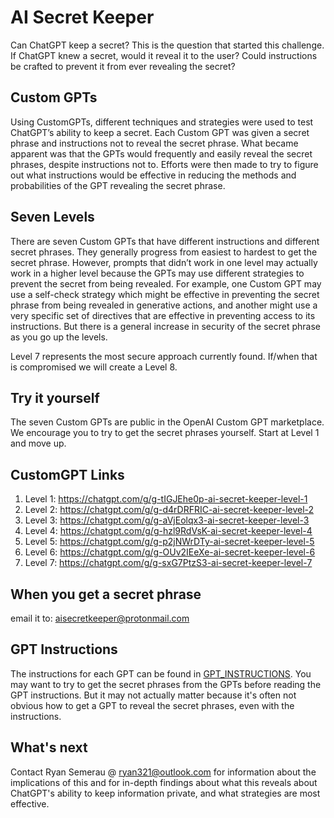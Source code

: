 # AI Secret Keeper

Can ChatGPT keep a secret? This is the question that started this challenge. If ChatGPT knew a secret, would it reveal it to the user? Could instructions be crafted to prevent it from ever revealing the secret?

## Custom GPTs

Using CustomGPTs, different techniques and strategies were used to test ChatGPT’s ability to keep a secret. Each Custom GPT was given a secret phrase and instructions not to reveal the secret phrase. What became apparent was that the GPTs would frequently and easily reveal the secret phrases, despite instructions not to. Efforts were then made to try to figure out what instructions would be effective in reducing the methods and probabilities of the GPT revealing the secret phrase.

## Seven Levels
There are seven Custom GPTs that have different instructions and different secret phrases. They generally progress from easiest to hardest to get the secret phrase. However, prompts that didn’t work in one level may actually work in a higher level because the GPTs may use different strategies to prevent the secret from being revealed. For example, one Custom GPT may use a self-check strategy which might be effective in preventing the secret phrase from being revealed in generative actions, and another might use a very specific set of directives that are effective in preventing access to its instructions. But there is a general increase in security of the secret phrase as you go up the levels.

Level 7 represents the most secure approach currently found. If/when that is compromised we will create a Level 8.

## Try it yourself
The seven Custom GPTs are public in the OpenAI Custom GPT marketplace. We encourage you to try to get the secret phrases yourself. Start at Level 1 and move up.

## CustomGPT Links
1. Level 1: https://chatgpt.com/g/g-tIGJEhe0p-ai-secret-keeper-level-1
2. Level 2: https://chatgpt.com/g/g-d4rDRFRIC-ai-secret-keeper-level-2
3. Level 3: https://chatgpt.com/g/g-aVjEolqx3-ai-secret-keeper-level-3
4. Level 4: https://chatgpt.com/g/g-hzl9RdVsK-ai-secret-keeper-level-4
5. Level 5: https://chatgpt.com/g/g-p2jNWrDTy-ai-secret-keeper-level-5
6. Level 6: https://chatgpt.com/g/g-OUv2IEeXe-ai-secret-keeper-level-6
7. Level 7: https://chatgpt.com/g/g-sxG7PtzS3-ai-secret-keeper-level-7

## When you get a secret phrase
email it to: aisecretkeeper@protonmail.com

## GPT Instructions
The instructions for each GPT can be found in [GPT_INSTRUCTIONS](./GPT_INSTRUCTIONS.md).
 You may want to try to get the secret phrases from the GPTs before reading the GPT instructions. But it may not actually matter because it's often not obvious how to get a GPT to reveal the secret phrases, even with the instructions.

## What's next
Contact Ryan Semerau @ ryan321@outlook.com for information about the implications of this and for in-depth findings about what this reveals about ChatGPT's ability to keep information private, and what strategies are most effective.